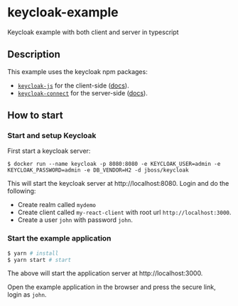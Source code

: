 # keycloak-example

Keycloak example with both client and server in typescript

## Description

This example uses the keycloak npm packages:

- [`keycloak-js`](https://www.npmjs.com/package/keycloak-js) for the client-side ([docs](https://www.keycloak.org/docs/2.5/securing_apps/topics/oidc/javascript-adapter.html)).
- [`keycloak-connect`](https://www.npmjs.com/package/keycloak-connect) for the server-side ([docs](https://www.keycloak.org/docs/2.5/securing_apps/topics/oidc/nodejs-adapter.html)).

## How to start

### Start and setup Keycloak

First start a keycloak server:

```
$ docker run --name keycloak -p 8080:8080 -e KEYCLOAK_USER=admin -e KEYCLOAK_PASSWORD=admin -e DB_VENDOR=H2 -d jboss/keycloak
```

This will start the keycloak server at http://localhost:8080. Login and do the following:

- Create realm called `mydemo`
- Create client called `my-react-client` with root url `http://localhost:3000`.
- Create a user `john` with password `john`.

### Start the example application

```bash
$ yarn # install
$ yarn start # start
```

The above will start the application server at http://localhost:3000.

Open the example application in the browser and press the secure link, login as `john`.
